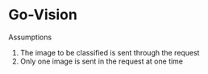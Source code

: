 # Go-Vision

Assumptions

1. The image to be classified is sent through the request
2. Only one image is sent in the request at one time

